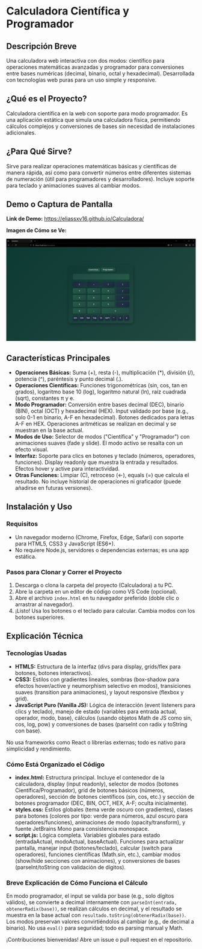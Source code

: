 # Calculadora Científica y Programador

## Descripción Breve
Una calculadora web interactiva con dos modos: científico para operaciones matemáticas avanzadas y programador para conversiones entre bases numéricas (decimal, binario, octal y hexadecimal). Desarrollada con tecnologías web puras para un uso simple y responsive.

## ¿Qué es el Proyecto?
Calculadora científica en la web con soporte para modo programador. Es una aplicación estática que simula una calculadora física, permitiendo cálculos complejos y conversiones de bases sin necesidad de instalaciones adicionales.

## ¿Para Qué Sirve?
Sirve para realizar operaciones matemáticas básicas y científicas de manera rápida, así como para convertir números entre diferentes sistemas de numeración (útil para programadores y desarrolladores). Incluye soporte para teclado y animaciones suaves al cambiar modos.

## Demo o Captura de Pantalla

**Link de Demo:** https://eliassxv16.github.io/Calculadora/

**Imagen de Cómo se Ve:**

![Captura de Pantalla de la Calculadora](screenshot.png)


## Características Principales
- **Operaciones Básicas:** Suma (+), resta (-), multiplicación (*), división (/), potencia (^), paréntesis y punto decimal (.).
- **Operaciones Científicas:** Funciones trigonométricas (sin, cos, tan en grados), logaritmo base 10 (log), logaritmo natural (ln), raíz cuadrada (sqrt), constantes π y e.
- **Modo Programador:** Conversión entre bases decimal (DEC), binario (BIN), octal (OCT) y hexadecimal (HEX). Input validado por base (e.g., solo 0-1 en binario, A-F en hexadecimal). Botones dedicados para letras A-F en HEX. Operaciones aritméticas se realizan en decimal y se muestran en la base actual.
- **Modos de Uso:** Selector de modos ("Científica" y "Programador") con animaciones suaves (fade y slide). El modo activo se resalta con un efecto visual.
- **Interfaz:** Soporte para clics en botones y teclado (números, operadores, funciones). Display readonly que muestra la entrada y resultados. Efectos hover y active para interactividad.
- **Otras Funciones:** Limpiar (C), retroceso (←), equals (=) que calcula el resultado. No incluye historial de operaciones ni graficador (puede añadirse en futuras versiones).

## Instalación y Uso
### Requisitos
- Un navegador moderno (Chrome, Firefox, Edge, Safari) con soporte para HTML5, CSS3 y JavaScript (ES6+).
- No requiere Node.js, servidores o dependencias externas; es una app estática.

### Pasos para Clonar y Correr el Proyecto
1. Descarga o clona la carpeta del proyecto (Calculadora) a tu PC.
2. Abre la carpeta en un editor de código como VS Code (opcional).
3. Abre el archivo `index.html` en tu navegador preferido (doble clic o arrastrar al navegador).
4. ¡Listo! Usa los botones o el teclado para calcular. Cambia modos con los botones superiores.

## Explicación Técnica
### Tecnologías Usadas
- **HTML5:** Estructura de la interfaz (divs para display, grids/flex para botones, botones interactivos).
- **CSS3:** Estilos con gradientes lineales, sombras (box-shadow para efectos hover/active y neumorphism selectivo en modos), transiciones suaves (transition para animaciones), y layout responsive (flexbox y grid).
- **JavaScript Puro (Vanilla JS):** Lógica de interacción (event listeners para clics y teclado), manejo de estado (variables para entrada actual, operador, modo, base), cálculos (usando objetos Math de JS como sin, cos, log, pow) y conversiones de bases (parseInt con radix y toString con base).

No usa frameworks como React o librerías externas; todo es nativo para simplicidad y rendimiento.

### Cómo Está Organizado el Código
- **index.html:** Estructura principal. Incluye el contenedor de la calculadora, display (input readonly), selector de modos (botones Científica/Programador), grid de botones básicos (números, operadores), sección de botones científicos (sin, cos, etc.) y sección de botones programador (DEC, BIN, OCT, HEX, A-F; oculta inicialmente).
- **styles.css:** Estilos globales (tema verde oscuro con gradientes), clases para botones (colores por tipo: verde para números, azul oscuro para operadores/funciones), animaciones de modo (opacity/transform), y fuente JetBrains Mono para consistencia monospace.
- **script.js:** Lógica completa. Variables globales para estado (entradaActual, modoActual, baseActual). Funciones para actualizar pantalla, manejar input (botones/teclado), calcular (switch para operadores), funciones científicas (Math.sin, etc.), cambiar modos (show/hide secciones con animaciones), y conversiones de bases (parseInt/toString con validación de dígitos).

### Breve Explicación de Cómo Funciona el Cálculo
En modo programador, el input se valida por base (e.g., solo dígitos válidos), se convierte a decimal internamente con `parseInt(entrada, obtenerRadix(base))`, se realizan cálculos en decimal, y el resultado se muestra en la base actual con `resultado.toString(obtenerRadix(base))`. Los modos preservan valores convirtiéndolos al cambiar (e.g., de decimal a binario). No usa `eval()` para seguridad; todo es parsing manual y Math.

¡Contribuciones bienvenidas! Abre un issue o pull request en el repositorio.
